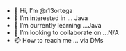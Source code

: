 - 👋 Hi, I’m @r13ortega
- 👀 I’m interested in ... Java
- 🌱 I’m currently learning ...Java
- 💞️ I’m looking to collaborate on ...N/A
- 📫 How to reach me ... via DMs

<!---
r13ortega/r13ortega is a ✨ special ✨ repository because its `README.md` (this file) appears on your GitHub profile.
You can click the Preview link to take a look at your changes.
--->
